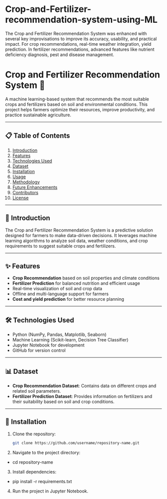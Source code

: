 # Crop-and-Fertilizer-recommendation-system-using-ML
The Crop and Fertilizer Recommendation System was enhanced with several key improvisations to improve its accuracy, usability, and practical impact. For crop recommendations, real-time weather integration, yield prediction. In fertilizer recommendations, advanced features like nutrient deficiency diagnosis, pest and disease management.

# Crop and Fertilizer Recommendation System 🌱

A machine learning-based system that recommends the most suitable crops and fertilizers based on soil and environmental conditions. This project helps farmers optimize their resources, improve productivity, and practice sustainable agriculture.

---

## 📋 **Table of Contents**
1. [Introduction](#introduction)  
2. [Features](#features)  
3. [Technologies Used](#technologies-used)  
4. [Dataset](#dataset)  
5. [Installation](#installation)  
6. [Usage](#usage)  
7. [Methodology](#methodology)  
8. [Future Enhancements](#future-enhancements)  
9. [Contributors](#contributors)  
10. [License](#license)  

---

## 📖 **Introduction**
The Crop and Fertilizer Recommendation System is a predictive solution designed for farmers to make data-driven decisions. It leverages machine learning algorithms to analyze soil data, weather conditions, and crop requirements to suggest suitable crops and fertilizers.

---

## ✨ **Features**
- **Crop Recommendation** based on soil properties and climate conditions  
- **Fertilizer Prediction** for balanced nutrition and efficient usage  
- Real-time visualization of soil and crop data  
- Offline and multi-language support for farmers  
- **Cost and yield prediction** for better resource planning  

---

## 🛠 **Technologies Used**
- Python (NumPy, Pandas, Matplotlib, Seaborn)  
- Machine Learning (Scikit-learn, Decision Tree Classifier)  
- Jupyter Notebook for development  
- GitHub for version control  

---

## 📊 **Dataset**
- **Crop Recommendation Dataset**: Contains data on different crops and related soil parameters.  
- **Fertilizer Prediction Dataset**: Provides information on fertilizers and their suitability based on soil and crop conditions.

---

## 🚀 **Installation**
1. Clone the repository:  
   ```bash
   git clone https://github.com/username/repository-name.git

2. Navigate to the project directory:

- cd repository-name

3. Install dependencies:
   
- pip install -r requirements.txt

4. Run the project in Jupyter Notebook.
